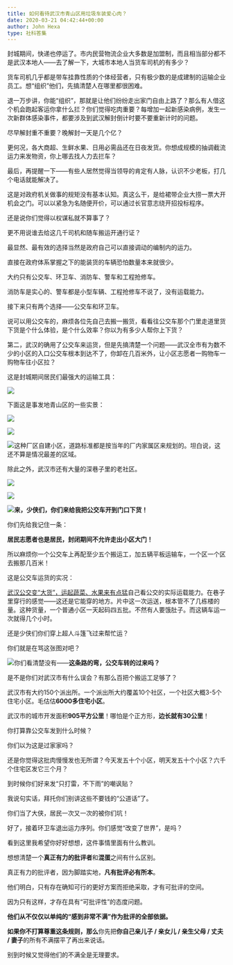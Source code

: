 ```yaml
---
title: 如何看待武汉市青山区用垃圾车装爱心肉？
date: 2020-03-21 04:42:44+00:00
author: John Hexa
type: 社科答集
---
```

封城期间，快递也停运了。市内民营物流企业大多数是加盟制，而且相当部分都不是武汉本地人——去了解一下，大城市本地人当货车司机的有多少？

货车司机几乎都是带车挂靠性质的个体经营者，只有极少数的是成建制的运输企业员工。想“组织”他们，先搞清楚人在哪里都很困难。

退一万步讲，你能“组织”，那就是让他们纷纷走出家门自由上路了？那么有人借这个机会跑起客运你拿什么拦？你们觉得吃肉重要？每增加一起新感染病例，发生一次新群体感染事件，都要涉及到武汉解封倒计时要不要重新计时的问题。

尽早解封重不重要？晚解封一天是几个亿？

更何况，各大商超、生鲜水果、日用必需品还在日夜发货。你想成规模的抽调截流运力来发物资，你上哪去找人力去拦车？

最后，再提醒一下——有些人居然觉得当领导的肯定有人脉，认识不少老板，打几个电话就能解决了。

这是对政府机关做事的规矩没有基本认知。真这么干，是给裙带企业大捞一票大开机会之门。可以以紧急为名随便开价，可以通过长官意志绕开招投标程序。

还是说你们觉得以权谋私就不算事了？

更不用说谁去给这几千司机和随车搬运开通行证？

最显然、最有效的选择当然是政府自己可以直接调动的编制内的运力。

直接在政府体系掌握之下的能装货的车辆恐怕数量本来就很少。

大约只有公交车、环卫车、消防车、警车和工程抢修车。

消防车是实心的、警车都是小型车辆、工程抢修车不说了，没有运载能力。

接下来只有两个选择——公交车和环卫车。

说可以用公交车的，麻烦各位先自己去搬一搬货，看看往公交车那个门里走道里货下货是个什么体验，是个什么效率？你以为有多少人帮你上下货？

第二，武汉的确用了公交车来运货，但是先搞清楚一个问题——武汉全市有为数不少的小区的入口公交车根本到达不了，你卸在几百米外，让小区志愿者一购物车一购物车往小区拉？

这是封城期间居民们最强大的运输工具：

![](https://pic4.zhimg.com/50/v2-e76b6c43b7f1e72a40a036216e410698_hd.jpg?source=1940ef5c)  


下面这是事发地青山区的一些实景：

![](https://pic1.zhimg.com/50/v2-be23f3cd62b16cf456f41fa7e73aa80c_hd.jpg?source=1940ef5c)  


![](https://pic1.zhimg.com/50/v2-293d73016ef188961b0aad69389e5cac_hd.jpg?source=1940ef5c)  


![](https://pic1.zhimg.com/50/v2-62df3610312403d49d708e473b33a532_hd.jpg?source=1940ef5c)这种厂区自建小区，道路标准都是按当年的厂内家属区来规划的。坦白说，这还不算是情况最差的区域。

除此之外，武汉市还有大量的深巷子里的老社区。

![](https://pic4.zhimg.com/50/v2-f76adb680e9cf9e0dff83f8f32f5ed0b_hd.jpg?source=1940ef5c)  


![](https://pic4.zhimg.com/50/v2-83aabb3410b2833e305bb24d209fe712_hd.jpg?source=1940ef5c)  


![](https://pic1.zhimg.com/50/v2-c2cf7bdb6f893b9397a8ef5ce6dab7f2_hd.jpg?source=1940ef5c)**来，少侠们，你们来给我把公交车开到门口下货！**

你们先给我记住一条：

**居民志愿者也是居民，封闭期间不允许走出小区大门！**

所以麻烦你一个公交车上再配至少五个搬运工，加五辆平板运输车，一个区一个区去搬那几百米！

这是公交车运货的实况：

[武汉公交变“大货”，运起蔬菜、水果来有点猛](https://link.zhihu.com/?target=https%3A//k.sina.cn/article_2925297953_mae5c812100100klfg.html)自己看公交的实际运载能力。在巷子里穿行的感觉——这还是它能穿的地方。片中这一次运送，根本管不了几栋楼的量。这种货量，一个普通小区一天起码四五批。不然有人要饿肚子。而这辆车运一次就得几个小时。

  


还是少侠们你们穿上超人斗篷飞过来帮忙运？

你们就是在骂这张图对吧？

![](https://pic2.zhimg.com/50/v2-0539f6471f5ec19e3af19159879b74da_hd.jpg?source=1940ef5c)你们看清楚没有——**这条路的弯，公交车转的过来吗？**

  


是不是你们对武汉市有什么误会？有那么百把个搬运工足够了？

武汉市有大约150个派出所。一个派出所大约覆盖10个社区，一个社区大概3-5个住宅小区。毛估估**6000多住宅小区**。

武汉市的城市开发面积**905平方公里**！哪怕是个正方形，**边长就有30公里**！

你打算靠公交车发到什么时候？

你们以为这是过家家吗？

还是你觉得这批肉慢慢发也无所谓？今天发五十个小区，明天发五十个小区？六千个住宅区发它三个月？

到时候你们好来发“只打雷，不下雨”的嘲讽贴？

我说句实话，拜托你们别讲这些不要钱的“公道话”了。

你们当了大侠，居民一次又一次的被你们坑！

好了，接着环卫车退出运力序列。你们感觉“改变了世界”，是吗？

看到这里我希望你好好想想，这件事情里面有什么教训。

想想清楚一个**真正有力的批评者**和**混蛋**之间有什么区别。

真正有力的批评者，因为脚踏实地，**凡有批评必有所本**。

他们明白，只有存在确知可行的更好方案而拒绝采取，才有可批评的空间。

因为只有这样，才存在具有“可批评性”的态度问题。

**他们从不仅仅以单纯的“感到非常不满”作为批评的全部依据。**

**如果你不打算尊重这条规则，那么**你先把**你自己亲儿子 / 亲女儿 / 亲生父母 / 丈夫 / 妻子**的所有不满摆平了再出来说话。

别到时候又觉得他们的不满全是无理要求。


